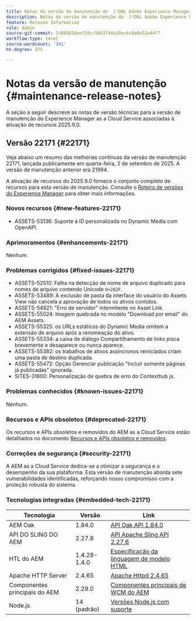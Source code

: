 ```yaml
---
title: Notas da versão de manutenção do  [!DNL Adobe Experience Manager]  as a Cloud Service associada à ativação de recurso 2025.9.0.
description: Notas da versão de manutenção do  [!DNL Adobe Experience Manager]  as a Cloud Service associada à ativação de recurso 2025.9.0.
feature: Release Information
role: Admin
source-git-commit: 2c885818ee729cc584374da19ac6c8a0a52a44f7
workflow-type: tm+mt
source-wordcount: '341'
ht-degree: 37%

---
```


# Notas da versão de manutenção {#maintenance-release-notes}

A seção a seguir descreve as notas de versão técnicas para a versão de manutenção do Experience Manager as a Cloud Service associadas à ativação de recursos 2025.9.0.

## Versão 22171 {#22171}

Veja abaixo um resumo das melhorias contínuas da versão de manutenção 22171, lançada publicamente em quarta-feira, 2 de setembro de 2025. A versão de manutenção anterior era 21994.

A ativação de recursos do 2025.9.0 fornece o conjunto completo de recursos para esta versão de manutenção. Consulte o [Roteiro de versões do Experience Manager](https://experienceleague.adobe.com/pt-br/docs/experience-manager-release-information/aem-release-updates/update-releases-roadmap) para obter mais informações.

### Novos recursos  {#new-features-22171}

* ASSETS-53136: Suporte à ID personalizada no Dynamic Media com OpenAPI.

### Aprimoramentos {#enhancements-22171}

Nenhum.

### Problemas corrigidos {#fixed-issues-22171}

* ASSETS-52510: Falha na detecção de nome de arquivo duplicado para nomes de arquivo contendo Unicode `U+202F`.
* ASSETS-53489: A exclusão de pasta da interface do usuário do Assets View não cancela a aprovação de todos os ativos contidos.
* ASSETS-54821: &quot;Erro de servidor&quot; intermitente no Asset Link.
* ASSETS-55024: Imagem quebrada no modelo &quot;Download por email&quot; do AEM Assets.
* ASSETS-55325: os URLs estáticos do Dynamic Media omitem a extensão de arquivo após a renomeação do ativo.
* ASSETS-55334: a caixa de diálogo Compartilhamento de links pisca brevemente e desaparece ou nunca aparece.
* ASSETS-55382: os trabalhos de ativos assíncronos reiniciados criam uma pasta de destino duplicada.
* ASSETS-55472: Opção Gerenciar publicação &quot;Incluir somente páginas já publicadas&quot; ignorada.
* SITES-31600: Personalização de quebra de erro do Contexthub js.

### Problemas conhecidos {#known-issues-22171}

Nenhum.

### Recursos e APIs obsoletos {#deprecated-22171}

Os recursos e APIs obsoletos e removidos do AEM as a Cloud Service estão detalhados no documento [Recursos e APIs obsoletos e removidos](/help/release-notes/deprecated-removed-features.md).

### Correções de segurança {#security-22171}

A AEM as a Cloud Service dedica-se a otimizar a segurança e o desempenho da sua plataforma. Esta versão de manutenção aborda sete vulnerabilidades identificadas, reforçando nosso compromisso com a proteção robusta do sistema.

### Tecnologias integradas {#embedded-tech-22171}

| Tecnologia | Versão | Link |
|---|---|---|
| AEM Oak | 1.84.0 | [API Oak API 1.84.0](https://www.javadoc.io/doc/org.apache.jackrabbit/oak-api/1.84/index.html) |
| API DO SLING DO AEM | 2.27.6 | [API Apache Sling API 2.27.6](https://www.javadoc.io/doc/org.apache.sling/org.apache.sling.api/latest/index.html) |
| HTL do AEM | 1.4.28-1.4.0 | [Especificação da linguagem de modelo HTML](https://github.com/adobe/htl-spec) |
| Apache HTTP Server | 2.4.65 | [Apache Httpd 2.4.65](https://apache.googlesource.com/httpd/+/refs/tags/2.4.65/CHANGES) |
| Componentes principais do AEM | 2.29.0 | [Componentes principais de WCM do AEM](https://github.com/adobe/aem-core-wcm-components) |
| Node.js | 14 (padrão) | [Versões Node.js com suporte](https://experienceleague.adobe.com/pt-br/docs/experience-manager-cloud-service/content/implementing/developing/developing-with-front-end-pipelines#node-versions) |
